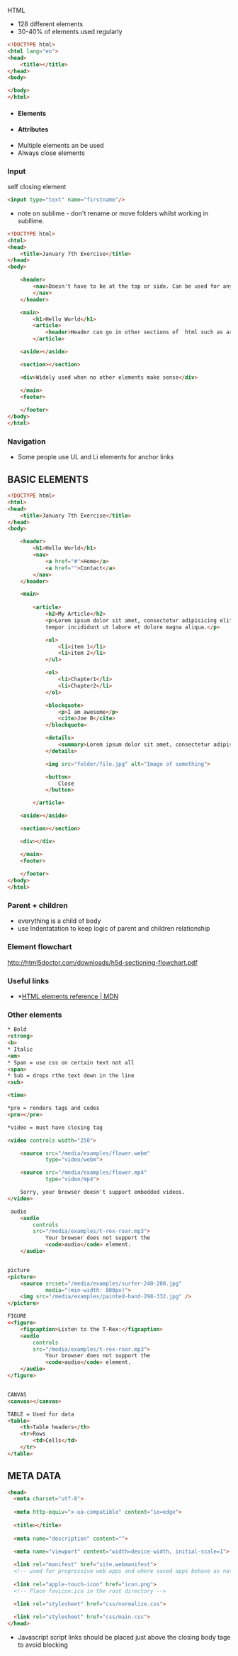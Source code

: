  HTML
* 128 different elements
* 30-40% of elements used regularly

```html
<!DOCTYPE html>
<html lang="en">
<head>
	<title></title>
</head>
<body>

</body>
</html>
```

* #### Elements <html>
* #### Attributes <html lang="en">
* Multiple elements an be used 
* Always close elements

### Input 
self closing element
```html
<input type="text" name="firstname"/>
```

* note on sublime - don't rename or move folders whilst working in subllime.

```html
<!DOCTYPE html>
<html>
<head>
	<title>January 7th Exercise</title>
</head>
<body>

	<header>
		<nav>Doesn't have to be at the top or side. Can be used for any section of the site that works as navigation.
		</nav>
	</header>

	<main>
		<h1>Hello World</h1>
		<article>
			<header>Header can go in other sections of  html such as article</header>
		</article>

	<aside></aside>

	<section></section>

	<div>Widely used when no other elements make sense</div>

	</main>
	<footer>
		
	</footer>
</body>
</html>
```
### Navigation
*  Some people use UL and Li elements for anchor links 



## BASIC ELEMENTS
```html
<!DOCTYPE html>
<html>
<head>
	<title>January 7th Exercise</title>
</head>
<body>

	<header>
		<h1>Hello World</h1>
		<nav>
			<a href="#">Home</a>
			<a href="">Contact</a>
		</nav>
	</header>

	<main>
		
		<article>
			<h2>My Article</h2>
			<p>Lorem ipsum dolor sit amet, consectetur adipisicing elit, sed do eiusmod
			tempor incididunt ut labore et dolore magna aliqua.</p>

			<ul>
				<li>item 1</li>
				<li>item 2</li>
			</ul>

			<ol>
				<li>Chapter1</li>
				<li>Chapter2</li>
			</ol>

			<blockquote>
				<p>I am awesome</p>
				<cite>Joe B</cite>
			</blockquote>

			<details>
				<summary>Lorem ipsum dolor sit amet, consectetur adipisicing elit, sed do eiusmod.</summary>
			</details>

			<img src="folder/file.jpg" alt="Image of something">

			<button>
				Close
			</button>

		</article>

	<aside></aside>

	<section></section>

	<div></div>

	</main>
	<footer>
		
	</footer>
</body>
</html>
```

### Parent + children
* everything is a child of body
* use Indentatation to  keep logic of parent and children relationship

### Element flowchart
http://html5doctor.com/downloads/h5d-sectioning-flowchart.pdf

### Useful links
* *[HTML elements reference \| MDN](https://developer.mozilla.org/en-US/docs/Web/HTML/Element)

### Other elements
```html
* Bold 
<strong>
<b>
* Italic 
<em>
* Span = use css on certain text not all  
<span>
* Sub = drops rthe text down in the line 
<sub>

<time>

*pre = renders tags and codes 
<pre></pre>

*video = must have closing tag

<video controls width="250">

    <source src="/media/examples/flower.webm"
            type="video/webm">

    <source src="/media/examples/flower.mp4"
            type="video/mp4">

    Sorry, your browser doesn't support embedded videos.
</video>

 audio 
    <audio
        controls
        src="/media/examples/t-rex-roar.mp3">
            Your browser does not support the
            <code>audio</code> element.
    </audio>


picture
<picture>
    <source srcset="/media/examples/surfer-240-200.jpg"
            media="(min-width: 800px)">
    <img src="/media/examples/painted-hand-298-332.jpg" />
</picture>

FIGURE
<<figure>
    <figcaption>Listen to the T-Rex:</figcaption>
    <audio
        controls
        src="/media/examples/t-rex-roar.mp3">
            Your browser does not support the
            <code>audio</code> element.
    </audio>
</figure>


CANVAS
<canvas></canvas>

TABLE = Used for data
<table>
	<th>Table headers</th>
	<tr>Rows
		<td>Cells</td>
	</tr>
</table>
```

## META DATA
```html
<head>
  <meta charset="utf-8">
  
  <meta http-equiv="x-ua-compatible" content="ie=edge">
  
  <title></title>
  
  <meta name="description" content="">
  
  <meta name="viewport" content="width=device-width, initial-scale=1">

  <link rel="manifest" href="site.webmanifest">
  <!-- used for progressive web apps and where saved apps behave as native apps-->
  
  <link rel="apple-touch-icon" href="icon.png">
  <!-- Place favicon.ico in the root directory -->

  <link rel="stylesheet" href="css/normalize.css">
  
  <link rel="stylesheet" href="css/main.css">
</head>
``````
* Javascript script links should be placed just above the closing body tage to avoid blocking
